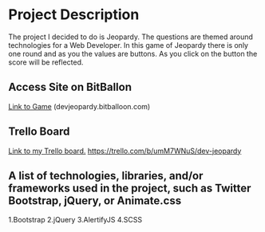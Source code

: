 # Project Description
The project I decided to do is Jeopardy. The questions are themed around technologies for a Web Developer. In this game of Jeopardy there is only one round and as you the values are buttons. As you click on the button the score will be reflected.

## Access Site on BitBallon
[Link to Game](https://trello.com/b/umM7WNuS/dev-jeopardy)
(devjeopardy.bitballoon.com)


## Trello Board
[Link to my Trello board.](https://trello.com/b/umM7WNuS/dev-jeopardy)
https://trello.com/b/umM7WNuS/dev-jeopardy



## A list of technologies, libraries, and/or frameworks used in the project, such as Twitter Bootstrap, jQuery, or Animate.css
1.Bootstrap
2.jQuery
3.AlertifyJS
4.SCSS
<!-- A Link to the Deployed App
A Link to the Trello Board
A Link to any Wirefames or Mockups (or inline photos / screenshots will work too!)
A list of technologies, libraries, and/or frameworks used in the project, such as Twitter Bootstrap, jQuery, or Animate.css
What you would like to add in version 2
Wireframes or Mockups -- what does the app look like?
Simple: take a picture of a whiteboard drawing
Advanced: use a tool such as Balsamiq or Mockingbird
User Stories in a PUBLIC Trello board
You should have a Trello board tracking your User Stories
Board lists should include:
Backlog
Todo
In Progress
Under Review
Done
Icebox -->